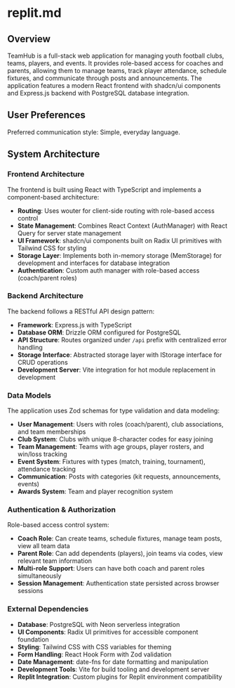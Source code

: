 # replit.md

## Overview

TeamHub is a full-stack web application for managing youth football clubs, teams, players, and events. It provides role-based access for coaches and parents, allowing them to manage teams, track player attendance, schedule fixtures, and communicate through posts and announcements. The application features a modern React frontend with shadcn/ui components and Express.js backend with PostgreSQL database integration.

## User Preferences

Preferred communication style: Simple, everyday language.

## System Architecture

### Frontend Architecture

The frontend is built using React with TypeScript and implements a component-based architecture:

- **Routing**: Uses wouter for client-side routing with role-based access control
- **State Management**: Combines React Context (AuthManager) with React Query for server state management
- **UI Framework**: shadcn/ui components built on Radix UI primitives with Tailwind CSS for styling
- **Storage Layer**: Implements both in-memory storage (MemStorage) for development and interfaces for database integration
- **Authentication**: Custom auth manager with role-based access (coach/parent roles)

### Backend Architecture

The backend follows a RESTful API design pattern:

- **Framework**: Express.js with TypeScript
- **Database ORM**: Drizzle ORM configured for PostgreSQL
- **API Structure**: Routes organized under `/api` prefix with centralized error handling
- **Storage Interface**: Abstracted storage layer with IStorage interface for CRUD operations
- **Development Server**: Vite integration for hot module replacement in development

### Data Models

The application uses Zod schemas for type validation and data modeling:

- **User Management**: Users with roles (coach/parent), club associations, and team memberships
- **Club System**: Clubs with unique 8-character codes for easy joining
- **Team Management**: Teams with age groups, player rosters, and win/loss tracking
- **Event System**: Fixtures with types (match, training, tournament), attendance tracking
- **Communication**: Posts with categories (kit requests, announcements, events)
- **Awards System**: Team and player recognition system

### Authentication & Authorization

Role-based access control system:

- **Coach Role**: Can create teams, schedule fixtures, manage team posts, view all team data
- **Parent Role**: Can add dependents (players), join teams via codes, view relevant team information
- **Multi-role Support**: Users can have both coach and parent roles simultaneously
- **Session Management**: Authentication state persisted across browser sessions

### External Dependencies

- **Database**: PostgreSQL with Neon serverless integration
- **UI Components**: Radix UI primitives for accessible component foundation
- **Styling**: Tailwind CSS with CSS variables for theming
- **Form Handling**: React Hook Form with Zod validation
- **Date Management**: date-fns for date formatting and manipulation
- **Development Tools**: Vite for build tooling and development server
- **Replit Integration**: Custom plugins for Replit environment compatibility